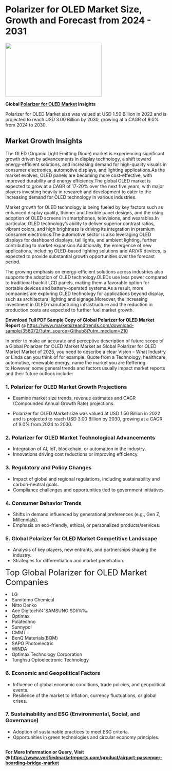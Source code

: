 <H1>Polarizer for OLED Market Size, Growth and Forecast from 2024 - 2031</H1><img class="aligncenter size-medium wp-image-584254" src="https://thirdeyenews.in/wp-content/uploads/2024/09/Global-Market-Research-300x168.jpeg" alt="" width="300" height="168" /><p><strong>Global&nbsp;<a href="https://www.marketsizeandtrends.com/download-sample/358072/?utm_source=Github8j?utm_medium=210">Polarizer for OLED Market</a> Insights</strong></p><p>Polarizer for OLED Market size was valued at USD 1.50 Billion in 2022 and is projected to reach USD 3.00 Billion by 2030, growing at a CAGR of 9.0% from 2024 to 2030.</p><p><h2>Market Growth Insights</h2> <p>The OLED (Organic Light Emitting Diode) market is experiencing significant growth driven by advancements in display technology, a shift toward energy-efficient solutions, and increasing demand for high-quality visuals in consumer electronics, automotive displays, and lighting applications.As the market evolves, OLED panels are becoming more cost-effective, with improved durability and energy efficiency.The global OLED market is expected to grow at a CAGR of 17-20% over the next five years, with major players investing heavily in research and development to cater to the increasing demand for OLED technology in various industries.</p> <p>Market growth for OLED technology is being fueled by key factors such as enhanced display quality, thinner and flexible panel designs, and the rising adoption of OLED screens in smartphones, televisions, and wearables.In particular, OLED technology’s ability to deliver superior contrast ratios, vibrant colors, and high brightness is driving its integration in premium consumer electronics.The automotive sector is also leveraging OLED displays for dashboard displays, tail lights, and ambient lighting, further contributing to market expansion.Additionally, the emergence of new applications, including OLED-based lighting solutions and AR/VR devices, is expected to provide substantial growth opportunities over the forecast period.</p> <p>The growing emphasis on energy-efficient solutions across industries also supports the adoption of OLED technology.OLEDs use less power compared to traditional backlit LCD panels, making them a favorable option for portable devices and battery-operated systems.As a result, more companies are exploring OLED technology for applications beyond display, such as architectural lighting and signage.Moreover, the increasing investment in OLED manufacturing infrastructure and the reduction in production costs are expected to further fuel market growth.</p> <p><span class=""><strong>Download Full PDF Sample Copy of Global Polarizer for OLED Market Report</strong> @ <a href="https://www.marketsizeandtrends.com/download-sample/358072/?utm_source=Github8j?utm_medium=210" target="_blank">https://www.marketsizeandtrends.com/download-sample/358072/?utm_source=Github8j?utm_medium=210</a></span></p><p>In order to make an accurate and perceptive description of future scope of a Global&nbsp;Polarizer for OLED Market Market as Global&nbsp;Polarizer for OLED Market Market of 2025, you need to describe a clear Vision &ndash; What Industry or Linda can you think of for example: Quote from a Technology, healthcare, automotive, renewable energy, name the market you are Reffering to.However, some general trends and factors usually impact market reports and their future outlook include:</p><h3>1.&nbsp;<strong>Polarizer for OLED Market Growth Projections</strong></h3><ul><li>Examine market size trends, revenue estimates and CAGR (Compounded Annual Growth Rate) projections.</li><li><p>Polarizer for OLED Market size was valued at USD 1.50 Billion in 2022 and is projected to reach USD 3.00 Billion by 2030, growing at a CAGR of 9.0% from 2024 to 2030.</p></li></ul><h3>2.&nbsp;<strong>Polarizer for OLED Market Technological Advancements</strong></h3><ul><li>Integration of AI, IoT, blockchain, or automation in the industry.</li><li>Innovations driving cost reductions or improving efficiency.</li></ul><h3>3.&nbsp;<strong>Regulatory and Policy Changes</strong></h3><ul><li>Impact of global and regional regulations, including sustainability and carbon-neutral goals.</li><li>Compliance challenges and opportunities tied to government initiatives.</li></ul><h3>4.&nbsp;<strong>Consumer Behavior Trends</strong></h3><ul><li>Shifts in demand influenced by generational preferences (e.g., Gen Z, Millennials).</li><li>Emphasis on eco-friendly, ethical, or personalized products/services.</li></ul><h3>5.&nbsp;<strong>Global Polarizer for OLED Market Competitive Landscape</strong></h3><ul><li>Analysis of key players, new entrants, and partnerships shaping the industry.</li><li>Strategies for differentiation and market penetration.</li></ul><p data-pm-slice="1 1 []"><span style="color: inherit; font-family: inherit; font-size: 25px;">Top Global Polarizer for OLED Market Companies</span></p><div class="" data-test-id=""><p><li>LG</li><li> Sumitomo Chemical</li><li> Nitto Denko</li><li> Ace Digitechï¼ˆSAMSUNG SDIï¼‰</li><li> Optimax</li><li> Polatechno</li><li> Sunnypol</li><li> CMMT</li><li> BenQ Materials(BQM)</li><li> SAPO Photoelectric</li><li> WINDA</li><li> Optimax Technology Corporation</li><li> Tunghsu Optoelectronic Technology</li></p></div><h3>6.&nbsp;<strong>Economic and Geopolitical Factors</strong></h3><ul><li>Influence of global economic conditions, trade policies, and geopolitical events.</li><li>Resilience of the market to inflation, currency fluctuations, or global crises.</li></ul><h3>7.&nbsp;<strong>Sustainability and ESG (Environmental, Social, and Governance)</strong></h3><ul><li>Adoption of sustainable practices to meet ESG criteria.</li><li>Opportunities in green technologies and circular economy principles.</li></ul><h2><strong style="font-size: 14px;">For More Information or Query, Visit @&nbsp;</strong><a style="background-color: #ffffff; font-size: 14px;" href="https://www.marketsizeandtrends.com/report/polarizer-for-oled-market/" target="_blank">https://www.verifiedmarketreports.com/product/airport-passenger-boarding-bridge-market</a></h2>